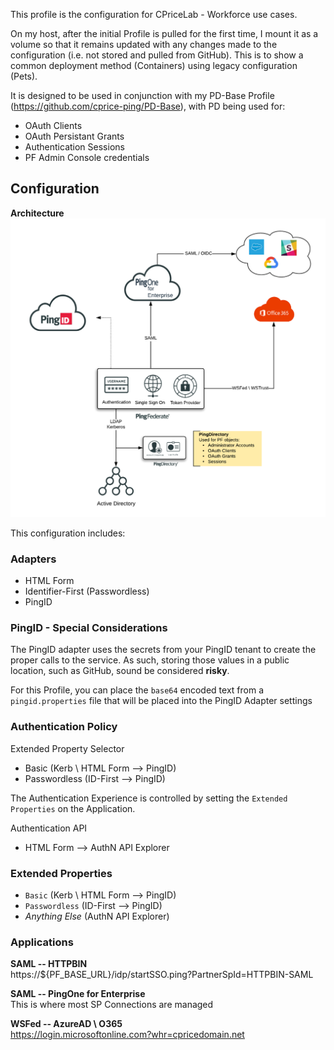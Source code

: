 This profile is the configuration for CPriceLab - Workforce use cases.  

On my host, after the initial Profile is pulled for the first time, I mount it as a volume so that it remains updated with any changes made to the configuration (i.e. not stored and pulled from GitHub). This is to show a common deployment method (Containers) using legacy configuration (Pets).

It is designed to be used in conjunction with my PD-Base Profile (https://github.com/cprice-ping/PD-Base), with PD being used for:  
* OAuth Clients
* OAuth Persistant Grants
* Authentication Sessions
* PF Admin Console credentials

## Configuration

**Architecture**  
![CPriceLab Architecture](https://github.com/cprice-ping/CPriceLab-WF/blob/master/CPriceLab%20-%20WF.png)

This configuration includes:

### Adapters
* HTML Form
* Identifier-First (Passwordless)
* PingID


### PingID - Special Considerations
The PingID adapter uses the secrets from your PingID tenant to create the proper calls to the service. As such, storing those values in a public location, such as GitHub, sound be considered **risky**.

For this Profile, you can place the `base64` encoded text from a `pingid.properties` file that will be placed into the PingID Adapter settings 

### Authentication Policy
Extended Property Selector
  * Basic (Kerb \ HTML Form --> PingID)
  * Passwordless (ID-First --> PingID)

The Authentication Experience is controlled by setting the `Extended Properties` on the Application.  

Authentication API
* HTML Form --> AuthN API Explorer  

### Extended Properties
* `Basic` (Kerb \ HTML Form --> PingID)
* `Passwordless` (ID-First --> PingID)
* _Anything Else_ (AuthN API Explorer)

### Applications
**SAML -- HTTPBIN**  
https://${PF_BASE_URL}/idp/startSSO.ping?PartnerSpId=HTTPBIN-SAML

**SAML -- PingOne for Enterprise**  
This is where most SP Connections are managed  

**WSFed -- AzureAD \ O365**  
https://login.microsoftonline.com?whr=cpricedomain.net
